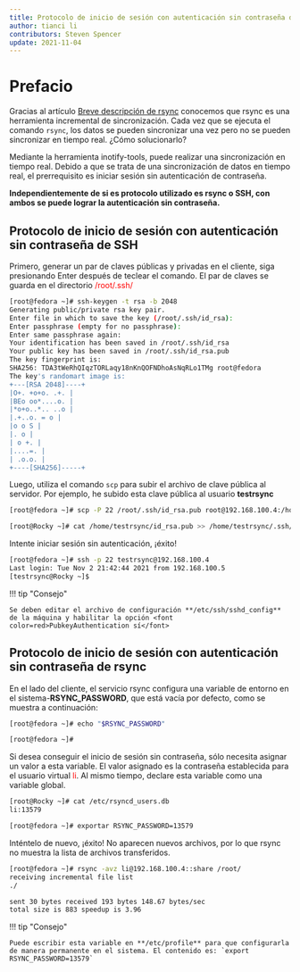 ```yaml
---
title: Protocolo de inicio de sesión con autenticación sin contraseña de rsync
author: tianci li
contributors: Steven Spencer
update: 2021-11-04
---
```


# Prefacio

Gracias al artículo [Breve descripción de rsync](01_rsync_overview.md) conocemos que rsync es una herramienta incremental de sincronización. Cada vez que se ejecuta el comando `rsync`, los datos se pueden sincronizar una vez pero no se pueden sincronizar en tiempo real. ¿Cómo solucionarlo?

Mediante la herramienta inotify-tools, puede realizar una sincronización en tiempo real. Debido a que se trata de una sincronización de datos en tiempo real, el prerrequisito es iniciar sesión sin autenticación de contraseña.

**Independientemente de si es protocolo utilizado es rsync o SSH, con ambos se puede lograr la autenticación sin contraseña.**

## Protocolo de inicio de sesión con autenticación sin contraseña de SSH

Primero, generar un par de claves públicas y privadas en el cliente, siga presionando Enter después de teclear el comando. El par de claves se guarda en el directorio <font color=red>/root/.ssh/</font>

```bash
[root@fedora ~]# ssh-keygen -t rsa -b 2048
Generating public/private rsa key pair.
Enter file in which to save the key (/root/.ssh/id_rsa):
Enter passphrase (empty for no passphrase):
Enter same passphrase again:
Your identification has been saved in /root/.ssh/id_rsa
Your public key has been saved in /root/.ssh/id_rsa.pub
The key fingerprint is:
SHA256: TDA3tWeRhQIqzTORLaqy18nKnQOFNDhoAsNqRLo1TMg root@fedora
The key's randomart image is:
+---[RSA 2048]----+
|O+. +o+o. .+. |
|BEo oo*....o. |
|*o+o..*.. ..o |
|.+..o. = o |
|o o S |
|. o |
| o +. |
|....=. |
| .o.o. |
+----[SHA256]-----+
```

Luego, utiliza el comando `scp` para subir el archivo de clave pública al servidor. Por ejemplo, he subido esta clave pública al usuario **testrsync**

```bash
[root@fedora ~]# scp -P 22 /root/.ssh/id_rsa.pub root@192.168.100.4:/home/testrsync/
```

```bash
[root@Rocky ~]# cat /home/testrsync/id_rsa.pub >> /home/testrsync/.ssh/authorized_keys
```

Intente iniciar sesión sin autenticación, ¡éxito!

```bash
[root@fedora ~]# ssh -p 22 testrsync@192.168.100.4
Last login: Tue Nov 2 21:42:44 2021 from 192.168.100.5
[testrsync@Rocky ~]$
```

!!! tip "Consejo"

    Se deben editar el archivo de configuración **/etc/ssh/sshd_config** de la máquina y habilitar la opción <font color=red>PubkeyAuthentication sí</font>

## Protocolo de inicio de sesión con autenticación sin contraseña de rsync

En el lado del cliente, el servicio rsync configura una variable de entorno en el sistema-**RSYNC_PASSWORD**, que está vacía por defecto, como se muestra a continuación:

```bash
[root@fedora ~]# echo "$RSYNC_PASSWORD"

[root@fedora ~]#
```

Si desea conseguir el inicio de sesión sin contraseña, sólo necesita asignar un valor a esta variable. El valor asignado es la contraseña establecida para el usuario virtual <font color=red>li</font>. Al mismo tiempo, declare esta variable como una variable global.

```bash
[root@Rocky ~]# cat /etc/rsyncd_users.db
li:13579
```

```bash
[root@fedora ~]# exportar RSYNC_PASSWORD=13579
```

Inténtelo de nuevo, ¡éxito! No aparecen nuevos archivos, por lo que rsync no muestra la lista de archivos transferidos.

```bash
[root@fedora ~]# rsync -avz li@192.168.100.4::share /root/
receiving incremental file list
./

sent 30 bytes received 193 bytes 148.67 bytes/sec
total size is 883 speedup is 3.96
```

!!! tip "Consejo"

    Puede escribir esta variable en **/etc/profile** para que configurarla de manera permanente en el sistema. El contenido es: `export RSYNC_PASSWORD=13579`
